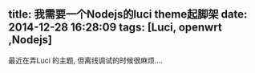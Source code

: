 title: 我需要一个Nodejs的luci theme起脚架
date: 2014-12-28 16:28:09
tags: [Luci, openwrt ,Nodejs]
---

最近在弄Luci 的主题, 但离线调试的时候很麻烦....
